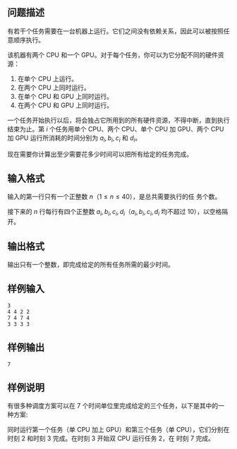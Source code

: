 ## 问题描述

有若干个任务需要在一台机器上运行。它们之间没有依赖关系，因此可以被按照任意顺序执行。

该机器有两个 CPU 和一个 GPU。对于每个任务，你可以为它分配不同的硬件资源：

1. 在单个 CPU 上运行。
2. 在两个 CPU 上同时运行。
3. 在单个 CPU 和 GPU 上同时运行。
4. 在两个 CPU 和 GPU 上同时运行。

一个任务开始执行以后，将会独占它所用到的所有硬件资源，不得中断，直到执行结束为止。第 $i$ 个任务用单个 CPU、两个 CPU、单个 CPU 加 GPU、两个 CPU 加 GPU 运行所消耗的时间分别为 $a_i,b_i,c_i$ 和 $d_i$。

现在需要你计算出至少需要花多少时间可以把所有给定的任务完成。

## 输入格式

输入的第一行只有一个正整数 $n$（$1 \leq n \leq 40$），是总共需要执行的任 务个数。

接下来的 $n$ 行每行有四个正整数 $a_i, b_i, c_i, d_i$（$a_i, b_i, c_i, d_i$ 均不超过 $10$），以空格隔开。

## 输出格式

输出只有一个整数，即完成给定的所有任务所需的最少时间。

## 样例输入
```
3
4 4 2 2
7 4 7 4
3 3 3 3
```
## 样例输出
```
7
```
## 样例说明

有很多种调度方案可以在 7 个时间单位里完成给定的三个任务，以下是其中的一种方案:

同时运行第一个任务（单 CPU 加上 GPU）和第三个任务（单 CPU），它们分别在时刻 2 和时刻 3 完成。在时刻 3 开始双 CPU 运行任务 2，在 时刻 7 完成。
